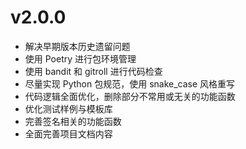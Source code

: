 # v2.0.0

* 解决早期版本历史遗留问题
* 使用 Poetry 进行包环境管理
* 使用 bandit 和 gitroll 进行代码检查
* 尽量实现 Python 包规范，使用 snake\_case 风格重写
* 代码逻辑全面优化，删除部分不常用或无关的功能函数
* 优化测试样例与模板库
* 完善签名相关的功能函数
* 全面完善项目文档内容
